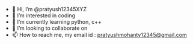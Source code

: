 - 👋 Hi, I’m @pratyush12345XYZ
- 👀 I’m interested in coding
- 🌱 I’m currently learning python, c++
- 💞️ I’m looking to collaborate on 
- 📫 How to reach me, my email id : pratyushmohanty12345@gmail.com 

<!---
pratyush12345XYZ/pratyush12345XYZ is a ✨ special ✨ repository because its `README.md` (this file) appears on your GitHub profile.
You can click the Preview link to take a look at your changes.
--->
